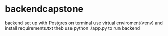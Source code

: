 # backendcapstone

backend set up with Postgres
on terminal use virtual enviroment(venv) and install requirements.txt
theb use python .\app.py to run backend
